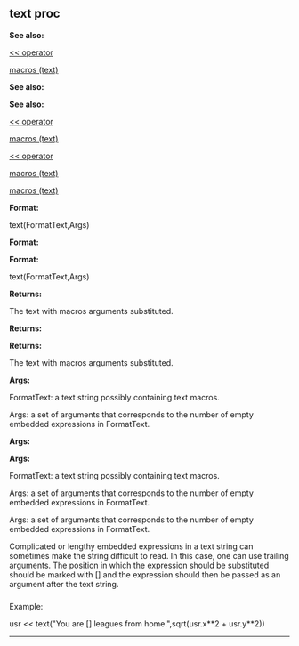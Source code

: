 

 text proc
-----------




**See also:** 


[<< operator](#/operator/%3c%3c) 

[macros (text)](#/DM/text/macros) 




**See also:** 

**See also:**

[<< operator](#/operator/%3c%3c) 

[macros (text)](#/DM/text/macros) 


[<< operator](#/operator/%3c%3c)

[macros (text)](#/DM/text/macros) 

[macros (text)](#/DM/text/macros)


**Format:** 


 text(FormatText,Args)
 


**Format:** 

**Format:**

 text(FormatText,Args)



**Returns:** 


 The text with macros arguments substituted.
 


**Returns:** 

**Returns:**

 The text with macros arguments substituted.



**Args:** 


 FormatText: a text string possibly containing text macros.
 
 Args: a set of arguments that corresponds to the number of empty
 embedded expressions in FormatText.
 



**Args:** 

**Args:**

 FormatText: a text string possibly containing text macros.
 
 Args: a set of arguments that corresponds to the number of empty
 embedded expressions in FormatText.
 


 Args: a set of arguments that corresponds to the number of empty
 embedded expressions in FormatText.


 Complicated or lengthy embedded expressions in a text string can
sometimes make the string difficult to read. In this case, one can use
trailing arguments. The position in which the expression should be
substituted should be marked with [] and the expression should then be
passed as an argument after the text string.



### 
 Example:



 usr << text("You are [] leagues from home.",sqrt(usr.x\*\*2 + usr.y\*\*2))



---


